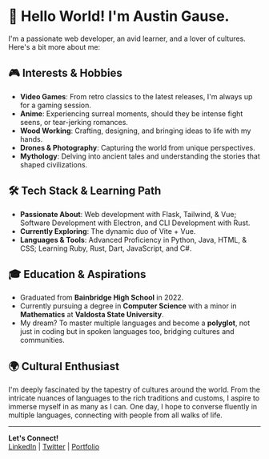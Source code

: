 <!--## 👋 Hi, I’m AustinCGause.
- 👀 I’m interested in Video Games, Anime, Wood Working, Drones, Photography, Coding, Mythology, and more...
- 🌱 I’m currently learning Python, Java, Vue, vite, Flask, Tailwind, & C#
- :computer: My passion is web development, my preferred stack is Flask, Tailwind, & Alpine.js, but I am learning Vite + Vue at the moment.
- :school: I graduated from Bainbridge High School in May of 2022, and am currently attending Valdosta State University with a major in Computer Science and a minor in mathematics.
- :mount_fuji: I love learning about other cultures and their languages, and hope to one day be a polyglot.-->

# 👋 Hello World! I'm Austin Gause.

I'm a passionate web developer, an avid learner, and a lover of cultures. Here's a bit more about me:

## 🎮 Interests & Hobbies
- **Video Games**: From retro classics to the latest releases, I'm always up for a gaming session.
- **Anime**: Experiencing surreal moments, should they be intense fight seens, or tear-jerking romances.
- **Wood Working**: Crafting, designing, and bringing ideas to life with my hands.
- **Drones & Photography**: Capturing the world from unique perspectives.
- **Mythology**: Delving into ancient tales and understanding the stories that shaped civilizations.

## 🛠️ Tech Stack & Learning Path
- **Passionate About**: Web development with Flask, Tailwind, & Vue; Software Development with Electron, and CLI Development with Rust.
- **Currently Exploring**: The dynamic duo of Vite + Vue.
- **Languages & Tools**: Advanced Proficiency in Python, Java, HTML, & CSS; Learning Ruby, Rust, Dart, JavaScript, and C#.

## 🎓 Education & Aspirations
- Graduated from **Bainbridge High School** in 2022.
- Currently pursuing a degree in **Computer Science** with a minor in **Mathematics** at **Valdosta State University**.
- My dream? To master multiple languages and become a **polyglot**, not just in coding but in spoken languages too, bridging cultures and communities.

## 🌍 Cultural Enthusiast
I'm deeply fascinated by the tapestry of cultures around the world. From the intricate nuances of languages to the rich traditions and customs, I aspire to immerse myself in as many as I can. One day, I hope to converse fluently in multiple languages, connecting with people from all walks of life.

---

**Let's Connect!**  
[LinkedIn](https://www.linkedin.com/in/austincgause/) | [Twitter](https://twitter.com/Austin_Gause_) | [Portfolio](https://www.austingause.com)


